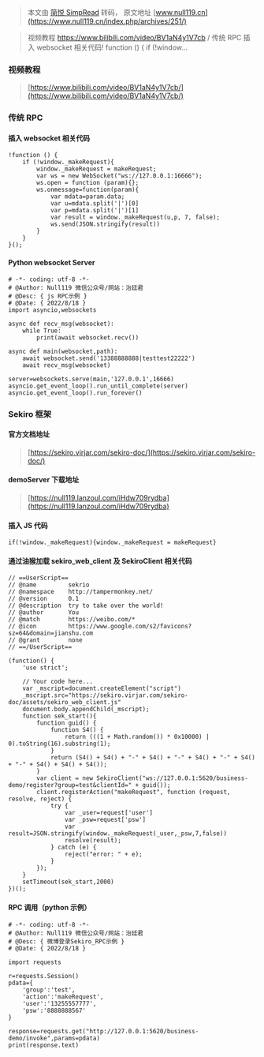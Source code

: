 > 本文由 [简悦 SimpRead](http://ksria.com/simpread/) 转码， 原文地址 [www.null119.cn](https://www.null119.cn/index.php/archives/251/)

> 视频教程 https://www.bilibili.com/video/BV1aN4y1V7cb / 传统 RPC 插入 websocket 相关代码! function () { if (!window...

### 视频教程

> [https://www.bilibili.com/video/BV1aN4y1V7cb/](https://www.bilibili.com/video/BV1aN4y1V7cb/)

### 传统 RPC

#### 插入 websocket 相关代码

```
!function () {
    if (!window._makeRequest){
        window._makeRequest = makeRequest;
        var ws = new WebSocket("ws://127.0.0.1:16666");
        ws.open = function (param){};
        ws.onmessage=function(param){
            var mdata=param.data;
            var u=mdata.split('|')[0]
            var p=mdata.split('|')[1]
            var result = window._makeRequest(u,p, 7, false);
            ws.send(JSON.stringify(result))
        }
    }
}();

```

#### Python websocket Server

```
# -*- coding: utf-8 -*-
# @Author: Null119 微信公众号/网站：治廷君
# @Desc: { js RPC示例 }
# @Date: { 2022/8/18 }
import asyncio,websockets

async def recv_msg(websocket):
    while True:
        print(await websocket.recv())

async def main(websocket,path):
    await websocket.send('13388888888|testtest22222')
    await recv_msg(websocket)

server=websockets.serve(main,'127.0.0.1',16666)
asyncio.get_event_loop().run_until_complete(server)
asyncio.get_event_loop().run_forever()

```

### Sekiro 框架

#### 官方文档地址

> [https://sekiro.virjar.com/sekiro-doc/](https://sekiro.virjar.com/sekiro-doc/)

#### demoServer 下载地址

> [https://null119.lanzoul.com/iHdw709rydba](https://null119.lanzoul.com/iHdw709rydba)

#### 插入 JS 代码

```
if(!window._makeRequest){window._makeRequest = makeRequest}

```

#### 通过油猴加载 sekiro_web_client 及 SekiroClient 相关代码

```
// ==UserScript==
// @name         sekrio
// @namespace    http://tampermonkey.net/
// @version      0.1
// @description  try to take over the world!
// @author       You
// @match        https://weibo.com/*
// @icon         https://www.google.com/s2/favicons?sz=64&domain=jianshu.com
// @grant        none
// ==/UserScript==

(function() {
    'use strict';

    // Your code here...
    var _mscript=document.createElement("script")
    _mscript.src="https://sekiro.virjar.com/sekiro-doc/assets/sekiro_web_client.js"
    document.body.appendChild(_mscript);
    function sek_start(){
        function guid() {
            function S4() {
                return (((1 + Math.random()) * 0x10000) | 0).toString(16).substring(1);
            }
            return (S4() + S4() + "-" + S4() + "-" + S4() + "-" + S4() + "-" + S4() + S4() + S4());
        }
        var client = new SekiroClient("ws://127.0.0.1:5620/business-demo/register?group=test&clientId=" + guid());
        client.registerAction("makeRequest", function (request, resolve, reject) {
            try {
                var _user=request['user']
                var _psw=request['psw']
                var result=JSON.stringify(window._makeRequest(_user,_psw,7,false))
                resolve(result);
            } catch (e) {
                reject("error: " + e);
            }
        });
    }
    setTimeout(sek_start,2000)
})();

```

#### RPC 调用（python 示例）

```
# -*- coding: utf-8 -*-
# @Author: Null119 微信公众号/网站：治廷君
# @Desc: { 微博登录Sekiro_RPC示例 }
# @Date: { 2022/8/18 }

import requests

r=requests.Session()
pdata={
    'group':'test',
    'action':'makeRequest',
    'user':'13255557777',
    'psw':'8888888567'
}

response=requests.get("http://127.0.0.1:5620/business-demo/invoke",params=pdata)
print(response.text)

```
